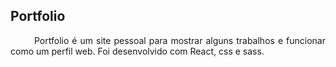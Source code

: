 ## Portfolio
<p align="justify">&emsp; &emsp; Portfolio é um site pessoal para mostrar alguns trabalhos e funcionar como um perfil web. Foi desenvolvido com React, css e sass.</p>
